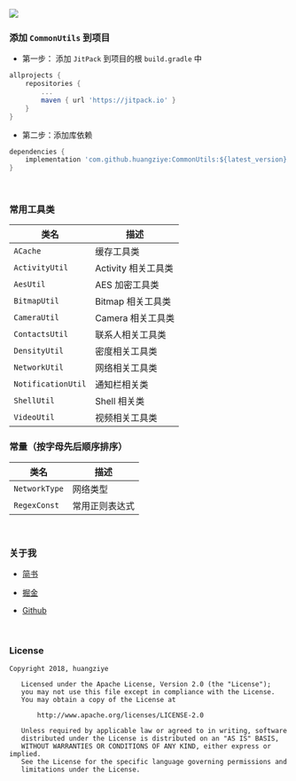 [![](https://jitpack.io/v/huangziye/CommonUtils.svg)](https://jitpack.io/#huangziye/CommonUtils)

### 添加 `CommonUtils` 到项目

- 第一步： 添加 `JitPack` 到项目的根 `build.gradle` 中


```gradle
allprojects {
    repositories {
        ...
        maven { url 'https://jitpack.io' }
    }
}
```

- 第二步：添加库依赖


```gradle
dependencies {
    implementation 'com.github.huangziye:CommonUtils:${latest_version}'
}
```

<br />



### 常用工具类

| 类名 | 描述 |
| --- | --- |
| `ACache` | 缓存工具类 |
| `ActivityUtil` | Activity 相关工具类 |
| `AesUtil` | AES 加密工具类 |
| `BitmapUtil` | Bitmap 相关工具类 |
| `CameraUtil` | Camera 相关工具类 |
| `ContactsUtil` | 联系人相关工具类 |
| `DensityUtil` | 密度相关工具类 |
| `NetworkUtil` | 网络相关工具类 |
| `NotificationUtil` | 通知栏相关类 |
| `ShellUtil` | Shell 相关类 |
| `VideoUtil` | 视频相关工具类 |









### 常量（按字母先后顺序排序）

| 类名 | 描述 |
| --- | --- |
| `NetworkType` | 网络类型 |
| `RegexConst` | 常用正则表达式 |







<br />

### 关于我


- [简书](https://user-gold-cdn.xitu.io/2018/7/26/164d5709442f7342)

- [掘金](https://juejin.im/user/5ad93382518825671547306b)

- [Github](https://github.com/huangziye)

<br />

### License

```
Copyright 2018, huangziye

   Licensed under the Apache License, Version 2.0 (the "License");
   you may not use this file except in compliance with the License.
   You may obtain a copy of the License at

       http://www.apache.org/licenses/LICENSE-2.0

   Unless required by applicable law or agreed to in writing, software
   distributed under the License is distributed on an "AS IS" BASIS,
   WITHOUT WARRANTIES OR CONDITIONS OF ANY KIND, either express or implied.
   See the License for the specific language governing permissions and
   limitations under the License.
```

